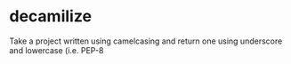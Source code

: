 decamilize
==========

Take a project written using camelcasing and return one using underscore and 
lowercase (i.e. PEP-8
